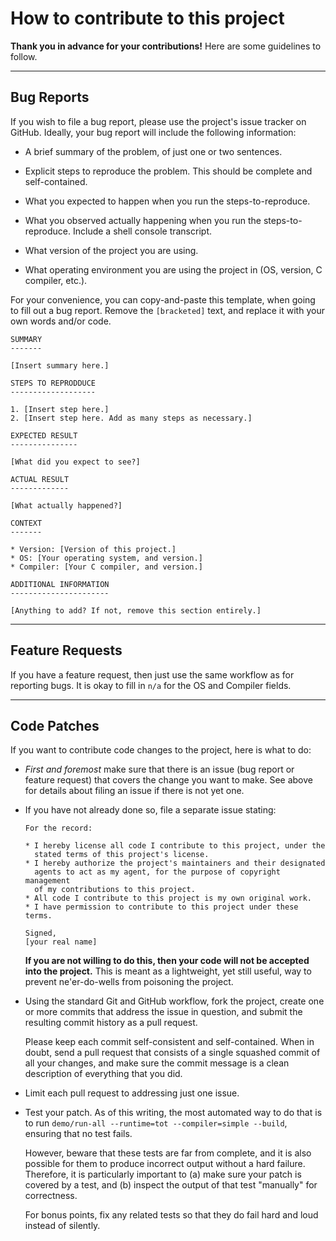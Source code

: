 How to contribute to this project
=================================

**Thank you in advance for your contributions!** Here are some guidelines to
follow.

- - - - -

Bug Reports
-----------

If you wish to file a bug report, please use the project's issue
tracker on GitHub. Ideally, your bug report will include the following
information:

* A brief summary of the problem, of just one or two sentences.

* Explicit steps to reproduce the problem. This should be complete
  and self-contained.

* What you expected to happen when you run the steps-to-reproduce.

* What you observed actually happening when you run the steps-to-reproduce.
  Include a shell console transcript.

* What version of the project you are using.

* What operating environment you are using the project in
  (OS, version, C compiler, etc.).

For your convenience, you can copy-and-paste this template, when going
to fill out a bug report. Remove the `[bracketed]` text, and replace it
with your own words and/or code.

```
SUMMARY
-------

[Insert summary here.]

STEPS TO REPRODDUCE
-------------------

1. [Insert step here.]
2. [Insert step here. Add as many steps as necessary.]

EXPECTED RESULT
---------------

[What did you expect to see?]

ACTUAL RESULT
-------------

[What actually happened?]

CONTEXT
-------

* Version: [Version of this project.]
* OS: [Your operating system, and version.]
* Compiler: [Your C compiler, and version.]

ADDITIONAL INFORMATION
----------------------

[Anything to add? If not, remove this section entirely.]
```

- - - - -

Feature Requests
----------------

If you have a feature request, then just use the same workflow as for
reporting bugs. It is okay to fill in `n/a` for the OS and Compiler fields.

- - - - -

Code Patches
------------

If you want to contribute code changes to the project, here is what
to do:

* *First and foremost* make sure that there is an issue (bug report
  or feature request) that covers the change you want to make. See
  above for details about filing an issue if there is not yet one.

* If you have not already done so, file a separate issue stating:

  ```
  For the record:

  * I hereby license all code I contribute to this project, under the
    stated terms of this project's license.
  * I hereby authorize the project's maintainers and their designated
    agents to act as my agent, for the purpose of copyright management
    of my contributions to this project.
  * All code I contribute to this project is my own original work.
  * I have permission to contribute to this project under these terms.

  Signed,
  [your real name]
  ```

  **If you are not willing to do this, then your code will not be
  accepted into the project.** This is meant as a lightweight, yet still
  useful, way to prevent ne'er-do-wells from poisoning the project.

* Using the standard Git and GitHub workflow, fork the project, create
  one or more commits that address the issue in question, and submit the
  resulting commit history as a pull request.

  Please keep each commit self-consistent and self-contained. When in
  doubt, send a pull request that consists of a single squashed commit
  of all your changes, and make sure the commit message is a clean
  description of everything that you did.

* Limit each pull request to addressing just one issue.

* Test your patch. As of this writing, the most automated way to do that
  is to run `demo/run-all --runtime=tot --compiler=simple --build`, ensuring
  that no test fails.

  However, beware that these tests are far from complete, and it is also
  possible for them to produce incorrect output without a hard failure.
  Therefore, it is particularly important to (a) make sure your patch is
  covered by a test, and (b) inspect the output of that test "manually" for
  correctness.

  For bonus points, fix any related tests so that they do fail hard and loud
  instead of silently.
